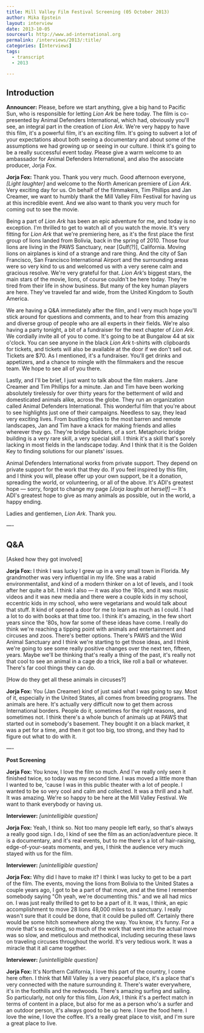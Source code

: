 ```yaml
---
title: Mill Valley Film Festival Screening (05 October 2013)
author: Mika Epstein
layout: interview
date: 2013-10-05
sourceurl: http://www.ad-international.org
permalink: /interviews/2013/:title/
categories: [Interviews]
tags:
  - transcript
  - 2013

---
```


## Introduction

**Announcer:** Please, before we start anything, give a big hand to Pacific Sun, who is responsible for letting *Lion Ark* be here today.  The film is co-presented by Animal Defenders International, which had, obviously you'll see, an integral part in the creation of *Lion Ark*. We're very happy to have this film, it's a powerful film, it's an exciting film. It's going to subvert a lot of your expectations about both seeing a documentary and about some of the assumptions we had growing up or seeing in our culture. I think it's going to be a really successful event today. Please give a warm welcome to an ambassador for Animal Defenders International, and also the associate producer, Jorja Fox. 

**Jorja Fox:** Thank you. Thank you very much. Good afternoon everyone, *[Light laughter]* and welcome to the North American premiere of *Lion Ark*.  Very exciting day for us. On behalf of the filmmakers, Tim Phillips and Jan Creamer, we want to humbly thank the Mill Valley Film Festival for having us at this incredible event. And we also want to thank you very much for coming out to see the movie. 

Being a part of *Lion Ark* has been an epic adventure for me, and today is no exception. I'm thrilled to get to watch all of you watch the movie. It's very fitting for *Lion Ark* that we're premiering here, as it's the first place the first group of lions landed from Bolivia, back in the spring of 2010. Those four lions are living in the PAWS Sanctuary, near [Gulf(?)], California. Moving lions on airplanes is kind of a strange and rare thing. And the city of San Francisco, San Francisco International Airport and the surrounding areas were so very kind to us and welcomed us with a very serene calm and gracious resolve. We're very grateful for that.  *Lion Ark*&#8216;s biggest stars, the main stars of the movie, lions, of course couldn't be here today. They're tired from their life in show business. But many of the key human players are here. They've traveled far and wide, from the United Kingdom to South America. 

We are having a Q&A immediately after the film, and I very much hope you'll stick around for questions and comments, and to hear from this amazing and diverse group of people who are all experts in their fields. We're also having a party tonight, a bit of a fundraiser for the next chapter of *Lion Ark*. We cordially invite all of you to come. It's going to be at Bungalow 44 at six o'clock. You can see anyone in the black *Lion Ark* t-shirts with clipboards for tickets, and tickets will also be available at the door if we don't sell out. Tickets are $70. As I mentioned, it's a fundraiser. You'll get drinks and appetizers, and a chance to mingle with the filmmakers and the rescue team. We hope to see all of you there.

Lastly, and I'll be brief, I just want to talk about the film makers. Jane Creamer and Tim Phillips for a minute. Jan and Tim have been working absolutely tirelessly for over thirty years for the betterment of wild and domesticated animals alike, across the globe. They run an organization called Animal Defenders International. This wonderful film that you're about to see highlights just one of their campaigns. Needless to say, they lead very exciting lives. From bustling cities to the most barren and remote landscapes, Jan and Tim have a knack for making friends and allies wherever they go. They're bridge builders, of a sort. Metaphoric bridge building is a very rare skill, a very special skill. I think it's a skill that's sorely lacking in most fields in the landscape today. And I think that it is the Golden Key to finding solutions for our planets' issues.

Animal Defenders International works from private support. They depend on private support for the work that they do. If you feel inspired by this film, and I think you will, please offer up your own support, be it a donation, spreading the world, or volunteering, or all of the above. It's ADI's greatest hope &#8212; sorry, forgot to change my page *[Jorja laughs at herself]* &#8212; It's ADI's greatest hope to give as many animals as possible, out in the world, a happy ending.

Ladies and gentlemen, *Lion Ark*. Thank you.

&#8212;-

## Q&A

[Asked how they got involved]

**Jorja Fox:** I think I was lucky I grew up in a very small town in Florida. My grandmother was very influential in my life. She was a rabid environmentalist, and kind of a modern thinker on a lot of levels, and I took after her quite a bit. I think I also &#8212; it was also the '80s, and it was music videos and it was new media and there were a couple kids in my school, eccentric kids in my school, who were vegetarians and would talk about that stuff. It kind of opened a door for me to learn as much as I could. I had a lot to do with books at that time too. I think it's amazing, in the few short years since the '80s, how far some of these ideas have come. I really do think we're reaching a tipping point with animals and entertainment and circuses and zoos. There's better options. There's PAWS and the Wild Animal Sanctuary and I think we're starting to get those ideas, and I think we're going to see some really positive changes over the next ten, fifteen, years. Maybe we'll be thinking that's really a thing of the past, it's really not that cool to see an animal in a cage do a trick, like roll a ball or whatever. There's far cool things they can do.

[How do they get all these animals in circuses?]

**Jorja Fox:** You (Jan Creamer) kind of just said what I was going to say. Most of it, especially in the United States, all comes from breeding programs. The animals are here. It's actually very difficult now to get them across International borders. People do it, sometimes for the right reasons, and sometimes not. I think there's a whole bunch of animals up at PAWS that started out in somebody's basement. They bought it on a black market, it was a pet for a time, and then it got too big, too strong, and they had to figure out what to do with it.

&#8212;-

**Post Screening**

**Jorja Fox:** You know, I love the film so much. And I've really only seen it finished twice, so today was my second time. I was moved a little more than I wanted to be, 'cause I was in this public theater with a lot of people. I wanted to be so very cool and calm and collected. It was a thrill and a half. It was amazing. We're so happy to be here at the Mill Valley Festival. We want to thank everybody or having us.

**Interviewer:** *[unintelligible question]*

**Jorja Fox:** Yeah, I think so. Not too many people left early, so that's always a really good sign. I do, I kind of see the film as an action/adventure piece. It is a documentary, and it's real events, but to me there's a lot of hair-raising, edge-of-your-seats moments, and yes, I think the audience very much stayed with us for the film.

**Interviewer:** *[unintelligible question]*

**Jorja Fox:** Why did I have to make it? I think I was lucky to get to be a part of the film. The events, moving the lions from Bolivia to the United States a couple years ago, I got to be a part of that move, and at the time I remember somebody saying "Oh yeah, we're documenting this." and we all had mics on. I was just really thrilled to get to be a part of it. It was, I think, an epic accomplishment to move 28 lions 48,000 miles to a sanctuary. I really wasn't sure that it could be done, that it could be pulled off. Certainly there would be some hitch somewhere along the way. You know, it's funny. For a movie that's so exciting, so much of the work that went into the actual move was so slow, and meticulous and methodical, including securing these laws on traveling circuses throughout the world. It's very tedious work. It was a miracle that it all came together.

**Interviewer:** *[unintelligible question]*

**Jorja Fox:** It's Northern California, I love this part of the country, I come here often. I think that Mill Valley is a very peaceful place, it's a place that's very connected with the nature surrounding it. There's water everywhere, it's in the foothills and the redwoods. There's amazing surfing and sailing. So particularly, not only for this film, *Lion Ark*, I think it's a perfect match in terms of content in a place, but also for me as a person who's a surfer and an outdoor person, it's always good to be up here. I love the food here. I love the wine, I love the coffee. It's a really great place to visit, and I'm sure a great place to live. 

